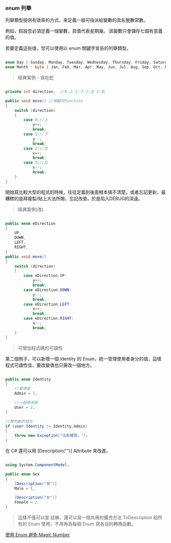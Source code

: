 ### enum 列舉

列舉類型提供有效率的方式，來定義一組可指派給變數的具名整數常數。

例如，假設您必須定義一個變數，其值代表星期幾。 該變數只會儲存七個有意義的值。 

若要定義這些值，您可以使用以 enum 關鍵字宣告的列舉類型。

``` C#

enum Day { Sunday, Monday, Tuesday, Wednesday, Thursday, Friday, Saturday };
enum Month : byte { Jan, Feb, Mar, Apr, May, Jun, Jul, Aug, Sep, Oct, Nov, Dec }; 

```

> 經典案例 - 貪吃蛇

``` C#

private int direction;  //0:上 1:下 2:左 3:右

public void move() //移動的function
{
    switch (direction)
    {
        case 0://上
            y++;
            break;
        case 1://下
            y--;
            break;
        case 2://左
            x++;
            break;
        case 3://右
            x--;
            break;
    }
}

```
開始寫比較大型的程式的時候，往往定義到後面根本搞不清楚，或者忘記更新，最糟糕的是拜複製/貼上大法所賜，忘記改值，於是陷入DEBUG的深遠。

> 經典案例(改)

``` C#

public enum eDirection
{
    UP,
    DOWN,
    LEFT,
    RIGHT,
}
public void move()
{
    switch (direction)
    {
        case eDirection.UP:
            y++;
            break;
        case eDirection.DOWN:
            y--;
            break;
        case eDirection.LEFT:
            x++;
            break;
        case eDirection.RIGHT:
            x--;
            break;
    }
}

```
>可增加程式碼的可讀性


 第二個例子，可以新增一個 Identity 的 Enum，統一管理使用者身分的值，這樣程式可讀性佳，要改變值也只需改一個地方。

``` C#

public enum Identity
{
    //管理者
    Admin = 1,

    //一般使用者
    User = 2,
}

//需判斷的地方
if (user.Identity != Identity.Admin)
{
    throw new Exception("沒有權限。");
}

```

在 C# 還可以用 [Description("")] Attribute 來改進。

``` C#

using System.ComponentModel;

public enum Sex
{
    [Description("男")]
    Male = 1,

    [Description("女")]
    Female = 2
}

```

>這樣不僅可以當 註解，還可以寫一個共用的擴充方法 ToDescription 給所有的 Enum 使用，不用再為每個 Enum 寫各自的轉換函數。

[使用 Enum 避免 Magic Number](https://ithelp.ithome.com.tw/articles/10190758)

